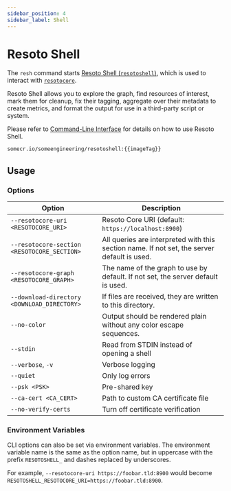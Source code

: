 ```yaml
---
sidebar_position: 4
sidebar_label: Shell
---
```


# Resoto Shell

The `resh` command starts [Resoto Shell (`resotoshell`)](https://github.com/someengineering/resoto/tree/main/resotoshell), which is used to interact with [`resotocore`](./core.md).

Resoto Shell allows you to explore the graph, find resources of interest, mark them for cleanup, fix their tagging, aggregate over their metadata to create metrics, and format the output for use in a third-party script or system.

Please refer to [Command-Line Interface](../../reference/cli/index.md) for details on how to use Resoto Shell.

```bash title="Resoto Shell Docker image"
somecr.io/someengineering/resotoshell:{{imageTag}}
```

## Usage

### Options

| Option                                      | Description                                                                                 |
| ------------------------------------------- | ------------------------------------------------------------------------------------------- |
| `--resotocore-uri <RESOTOCORE_URI>`         | Resoto Core URI (default: `https://localhost:8900`)                                         |
| `--resotocore-section <RESOTOCORE_SECTION>` | All queries are interpreted with this section name. If not set, the server default is used. |
| `--resotocore-graph <RESOTOCORE_GRAPH>`     | The name of the graph to use by default. If not set, the server default is used.            |
| `--download-directory <DOWNLOAD_DIRECTORY>` | If files are received, they are written to this directory.                                  |
| `--no-color`                                | Output should be rendered plain without any color escape sequences.                         |
| `--stdin`                                   | Read from STDIN instead of opening a shell                                                  |
| `--verbose`, `-v`                           | Verbose logging                                                                             |
| `--quiet`                                   | Only log errors                                                                             |
| `--psk <PSK>`                               | Pre-shared key                                                                              |
| `--ca-cert <CA_CERT>`                       | Path to custom CA certificate file                                                          |
| `--no-verify-certs`                         | Turn off certificate verification                                                           |

### Environment Variables

CLI options can also be set via environment variables. The environment variable name is the same as the option name, but in uppercase with the prefix `RESOTOSHELL_` and dashes replaced by underscores.

For example, `--resotocore-uri https://foobar.tld:8900` would become `RESOTOSHELL_RESOTOCORE_URI=https://foobar.tld:8900`.
